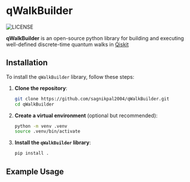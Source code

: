 # qWalkBuilder

![LICENSE](https://img.shields.io/github/license/sagnikpal2004/qWalkBuilder)

**qWalkBuilder** is an open-source python library for building and executing well-defined discrete-time quantum walks in [Qiskit](https://github.com/Qiskit/qiskit)

## Installation

To install the `qWalkBuilder` library, follow these steps:

1. **Clone the repository**:
    ```sh
    git clone https://github.com/sagnikpal2004/qWalkBuilder.git
    cd qWalkBuilder
    ```

2. **Create a virtual environment** (optional but recommended):
    ```sh
    python -m venv .venv
    source .venv/bin/activate
    ```

4. **Install the `qWalkBuilder` library**:
    ```sh
    pip install .
    ```

## Example Usage
